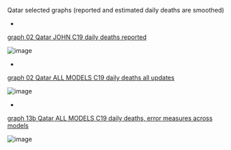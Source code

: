 Qatar selected graphs (reported and estimated daily deaths are smoothed) 

*

[graph 02 Qatar JOHN C19 daily deaths reported](https://github.com/pourmalek/CovidLongitudinal/blob/main/output/countries/Qatar/graph%2002%20Qatar%20JOHN%20C19%20daily%20deaths%20reported.pdf)

![image](https://github.com/pourmalek/CovidLongitudinal/assets/30849720/719a6059-8964-4a8a-b7dc-3b8d2e082904)

*

[graph 02 Qatar ALL MODELS C19 daily deaths all updates](https://github.com/pourmalek/CovidLongitudinal/blob/main/output/countries/Qatar/graph%2002%20Qatar%20ALL%20MODELS%20C19%20daily%20deaths%20all%20updates.pdf)

![image](https://github.com/pourmalek/CovidLongitudinal/assets/30849720/5cad4e81-d8bf-45ab-871f-15158c8c5b10)

*

[graph 13b Qatar ALL MODELS C19 daily deaths, error measures across models](https://github.com/pourmalek/CovidLongitudinal/blob/main/output/countries/Qatar/graph%2013b%20Qatar%20ALL%20MODELS%20C19%20daily%20deaths%2C%20error%20measures%20across%20models.pdf)

![image](https://github.com/pourmalek/CovidLongitudinal/assets/30849720/c6037905-d89e-456d-9e1e-9a3762868765)
